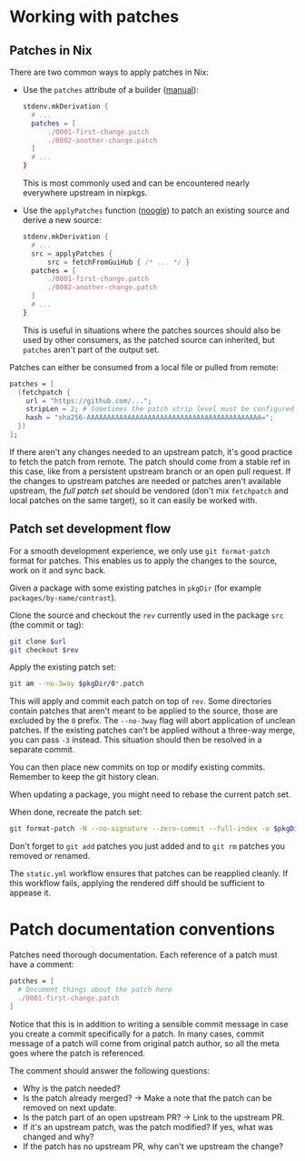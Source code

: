 # Working with patches

## Patches in Nix

There are two common ways to apply patches in Nix:

- Use the `patches` attribute of a builder ([manual](https://nixos.org/manual/nixpkgs/unstable/#var-stdenv-patches)):

  ```nix
  stdenv.mkDerivation {
    # ...
    patches = [
        ./0001-first-change.patch
        ./0002-another-change.patch
    ]
    # ...
  }
  ```
  This is most commonly used and can be encountered nearly everywhere upstream in nixpkgs.

- Use the `applyPatches` function ([noogle](https://noogle.dev/f/pkgs/applyPatches)) to patch an existing source and derive a new source:

  ```nix
  stdenv.mkDerivation {
    # ...
    src = applyPatches {
        src = fetchFromGuiHub { /* ... */ }
    patches = [
        ./0001-first-change.patch
        ./0002-another-change.patch
    ]
    # ...
  }
  ```

  This is useful in situations where the patches sources should also be used by other consumers, as the
  patched source can inherited, but `patches` aren't part of the output set.

Patches can either be consumed from a local file or pulled from remote:

```nix
patches = [
  (fetchpatch {
    url = "https://github.com/...";
    stripLen = 2; # Sometimes the patch strip level must be configured
    hash = "sha256-AAAAAAAAAAAAAAAAAAAAAAAAAAAAAAAAAAAAAAAAAAA=";
  })
];
```

If there aren't any changes needed to an upstream patch, it's good practice to fetch the patch from remote.
The patch should come from a stable ref in this case, like from a persistent upstream branch or an open pull request.
If the changes to upstream patches are needed or patches aren't available upstream, the
*full patch set* should be vendored (don't mix `fetchpatch` and local patches on the same target), so it can easily be worked with.

## Patch set development flow

For a smooth development experience, we only use `git format-patch` format for patches. This enables us
to apply the changes to the source, work on it and sync back.

Given a package with some existing patches in `pkgDir` (for example `packages/by-name/contrast`).

Clone the source and checkout the `rev` currently used in the package `src` (the commit or tag):

```sh
git clone $url
git checkout $rev
```

Apply the existing patch set:

```sh
git am --no-3way $pkgDir/0*.patch
```

This will apply and commit each patch on top of `rev`.
Some directories contain patches that aren't meant to be applied to the source, those are excluded by the `0` prefix.
The `--no-3way` flag will abort application of unclean patches.
If the existing patches can't be applied without a three-way merge, you can pass `-3` instead.
This situation should then be resolved in a separate commit.

You can then place new commits on top or modify existing commits. Remember to keep the git history clean.

When updating a package, you might need to rebase the current patch set.

When done, recreate the patch set:

```sh
git format-patch -N --no-signature --zero-commit --full-index -o $pkgDir $rev
```

Don't forget to `git add` patches you just added and to `git rm` patches you removed or renamed.

The `static.yml` workflow ensures that patches can be reapplied cleanly.
If this workflow fails, applying the rendered diff should be sufficient to appease it.

# Patch documentation conventions

Patches need thorough documentation. Each reference of a patch must have a comment:

```nix
patches = [
  # Document things about the patch here
  ./0001-first-change.patch
]
```

Notice that this is in addition to writing a sensible commit message in case you create
a commit specifically for a patch. In many cases, commit message of a patch will come from
original patch author, so all the meta goes where the patch is referenced.

The comment should answer the following questions:

- Why is the patch needed?
- Is the patch already merged? -> Make a note that the patch can be removed on next update.
- Is the patch part of an open upstream PR? -> Link to the upstream PR.
- If it's an upstream patch, was the patch modified? If yes, what was changed and why?
- If the patch has no upstream PR, why can't we upstream the change?
